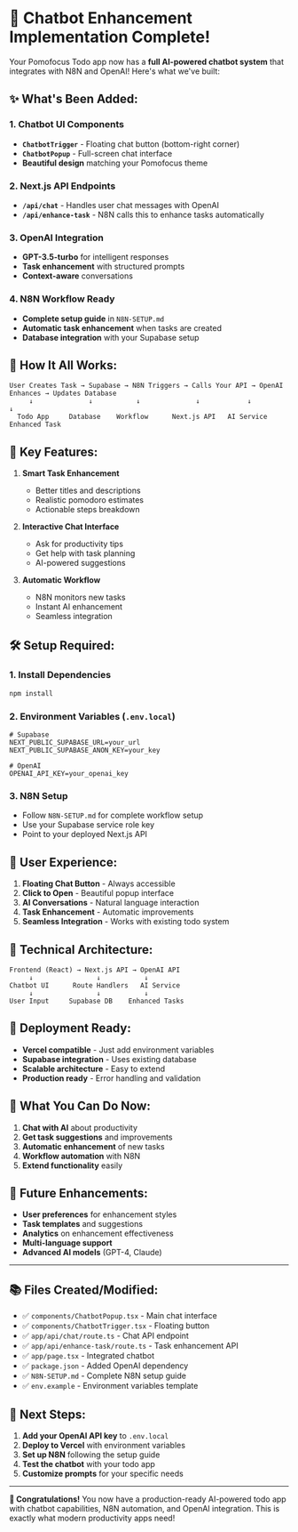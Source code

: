 # 🚀 Chatbot Enhancement Implementation Complete!

Your Pomofocus Todo app now has a **full AI-powered chatbot system** that integrates with N8N and OpenAI! Here's what we've built:

## ✨ **What's Been Added:**

### 1. **Chatbot UI Components**
- **`ChatbotTrigger`** - Floating chat button (bottom-right corner)
- **`ChatbotPopup`** - Full-screen chat interface
- **Beautiful design** matching your Pomofocus theme

### 2. **Next.js API Endpoints**
- **`/api/chat`** - Handles user chat messages with OpenAI
- **`/api/enhance-task`** - N8N calls this to enhance tasks automatically

### 3. **OpenAI Integration**
- **GPT-3.5-turbo** for intelligent responses
- **Task enhancement** with structured prompts
- **Context-aware** conversations

### 4. **N8N Workflow Ready**
- **Complete setup guide** in `N8N-SETUP.md`
- **Automatic task enhancement** when tasks are created
- **Database integration** with your Supabase setup

## 🔄 **How It All Works:**

```
User Creates Task → Supabase → N8N Triggers → Calls Your API → OpenAI Enhances → Updates Database
     ↓              ↓           ↓              ↓            ↓              ↓
  Todo App     Database    Workflow      Next.js API   AI Service    Enhanced Task
```

## 🎯 **Key Features:**

1. **Smart Task Enhancement**
   - Better titles and descriptions
   - Realistic pomodoro estimates
   - Actionable steps breakdown

2. **Interactive Chat Interface**
   - Ask for productivity tips
   - Get help with task planning
   - AI-powered suggestions

3. **Automatic Workflow**
   - N8N monitors new tasks
   - Instant AI enhancement
   - Seamless integration

## 🛠️ **Setup Required:**

### 1. **Install Dependencies**
```bash
npm install
```

### 2. **Environment Variables** (`.env.local`)
```env
# Supabase
NEXT_PUBLIC_SUPABASE_URL=your_url
NEXT_PUBLIC_SUPABASE_ANON_KEY=your_key

# OpenAI
OPENAI_API_KEY=your_openai_key
```

### 3. **N8N Setup**
- Follow `N8N-SETUP.md` for complete workflow setup
- Use your Supabase service role key
- Point to your deployed Next.js API

## 🎨 **User Experience:**

1. **Floating Chat Button** - Always accessible
2. **Click to Open** - Beautiful popup interface
3. **AI Conversations** - Natural language interaction
4. **Task Enhancement** - Automatic improvements
5. **Seamless Integration** - Works with existing todo system

## 🔧 **Technical Architecture:**

```
Frontend (React) → Next.js API → OpenAI API
     ↓                ↓           ↓
Chatbot UI      Route Handlers   AI Service
     ↓                ↓           ↓
User Input     Supabase DB    Enhanced Tasks
```

## 🚀 **Deployment Ready:**

- **Vercel compatible** - Just add environment variables
- **Supabase integration** - Uses existing database
- **Scalable architecture** - Easy to extend
- **Production ready** - Error handling and validation

## 🎉 **What You Can Do Now:**

1. **Chat with AI** about productivity
2. **Get task suggestions** and improvements
3. **Automatic enhancement** of new tasks
4. **Workflow automation** with N8N
5. **Extend functionality** easily

## 🔮 **Future Enhancements:**

- **User preferences** for enhancement styles
- **Task templates** and suggestions
- **Analytics** on enhancement effectiveness
- **Multi-language support**
- **Advanced AI models** (GPT-4, Claude)

---

## 📚 **Files Created/Modified:**

- ✅ `components/ChatbotPopup.tsx` - Main chat interface
- ✅ `components/ChatbotTrigger.tsx` - Floating button
- ✅ `app/api/chat/route.ts` - Chat API endpoint
- ✅ `app/api/enhance-task/route.ts` - Task enhancement API
- ✅ `app/page.tsx` - Integrated chatbot
- ✅ `package.json` - Added OpenAI dependency
- ✅ `N8N-SETUP.md` - Complete N8N setup guide
- ✅ `env.example` - Environment variables template

## 🎯 **Next Steps:**

1. **Add your OpenAI API key** to `.env.local`
2. **Deploy to Vercel** with environment variables
3. **Set up N8N** following the setup guide
4. **Test the chatbot** with your todo app
5. **Customize prompts** for your specific needs

---

**🎊 Congratulations!** You now have a production-ready AI-powered todo app with chatbot capabilities, N8N automation, and OpenAI integration. This is exactly what modern productivity apps need!
